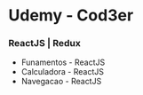 # Udemy - Cod3er

### ReactJS | Redux

- Funamentos - ReactJS
- Calculadora - ReactJS
- Navegacao - ReactJS

